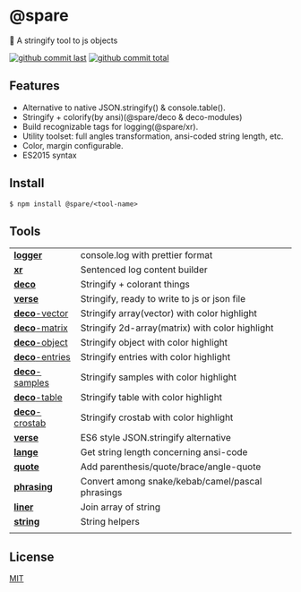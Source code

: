 # @spare

:blowfish: A stringify tool to js objects

[![github commit last][badge-github-last-commit]][url-github]
[![github commit total][badge-github-commit-count]][url-github]

[//]: <> (Shields)
[badge-github-last-commit]: https://flat.badgen.net/github/last-commit/hoyeungw/spare
[badge-github-commit-count]: https://flat.badgen.net/github/commits/hoyeungw/spare

[//]: <> (Link)
[url-github]: https://github.com/hoyeungw/spare

## Features

- Alternative to native JSON.stringify() & console.table().
- Stringify + colorify(by ansi)(@spare/deco & deco-modules)
- Build recognizable tags for logging(@spare/xr).
- Utility toolset: full angles transformation, ansi-coded string length, etc.
- Color, margin configurable.
- ES2015 syntax

## Install

```console
$ npm install @spare/<tool-name>
```

## Tools

|                                                  |                                                 |
| ------------------------------------------------ | ----------------------------------------------- |
| [**logger**](packages/logger/logger)             | console.log with prettier format                |
| [**xr**](packages/logger/xr)                     | Sentenced log content builder                   |
| [**deco**](packages/logger/deco)                 | Stringify + colorant things                     |
| [**verse**](packages/logger/verse)               | Stringify, ready to write to js or json file    |
| [**deco**-vector](packages/logger/deco-vector)   | Stringify array(vector) with color highlight    |
| [**deco**-matrix](packages/logger/deco-matrix)   | Stringify 2d-array(matrix) with color highlight |
| [**deco**-object](packages/logger/deco-object)   | Stringify object with color highlight           |
| [**deco**-entries](packages/logger/deco-entries) | Stringify entries with color highlight          |
| [**deco**-samples](packages/logger/deco-samples) | Stringify samples with color highlight          |
| [**deco**-table](packages/logger/deco-table)     | Stringify table with color highlight            |
| [**deco**-crostab](packages/logger/deco-crostab) | Stringify crostab with color highlight          |
| [**verse**](packages/logger/verse)               | ES6 style JSON.stringify alternative            |
| [**lange**](packages/string/lange)               | Get string length concerning ansi-code          |
| [**quote**](packages/string/bracket)             | Add parenthesis/quote/brace/angle-quote         |
| [**phrasing**](packages/string/phrasing)         | Convert among snake/kebab/camel/pascal phrasings|
| [**liner**](packages/string/liner)               | Join array of string                            |
| [**string**](packages/string/string)             | String helpers                                  |
|                                                  |                                                 |

## License

[MIT](http://opensource.org/licenses/MIT)
